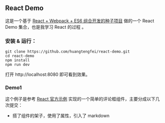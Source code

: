 
## React Demo

这是一个基于 [React + Webpack + ES6 组合开发的种子项目][1] 做的一个 React Demo 集合，也是我学习 React 的过程 。

### 安装 & 运行：

```
git clone https://github.com/huangtengfei/react-demo.git
cd react-demo
npm install
npm run dev
```

打开 http://localhost:8080 即可看到效果。

### Demo1

这个例子是参考 [React 官方示例][2] 实现的一个简单的评论框组件，主要分成以下几次提交：

- 搭了组件的架子，使用了属性，引入了 markdown 

  [1]: https://github.com/huangtengfei/blog/issues/17
  [2]: https://facebook.github.io/react/docs/tutorial.html
